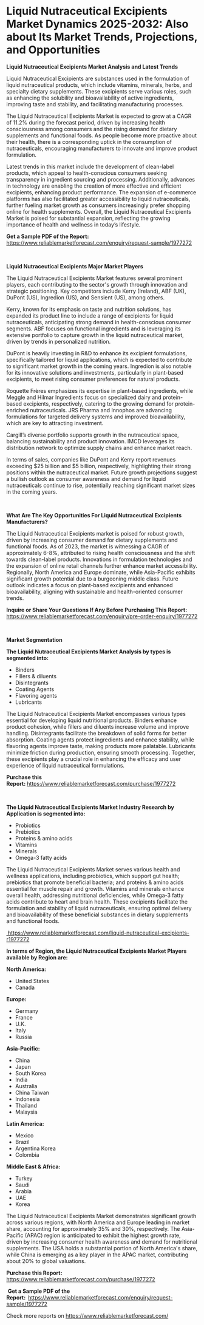 <p><h1>Liquid Nutraceutical Excipients Market Dynamics 2025-2032: Also about Its Market Trends, Projections, and Opportunities</h1></p><p><strong>Liquid Nutraceutical Excipients Market Analysis and Latest Trends</strong></p>
<p><p>Liquid Nutraceutical Excipients are substances used in the formulation of liquid nutraceutical products, which include vitamins, minerals, herbs, and specialty dietary supplements. These excipients serve various roles, such as enhancing the solubility and bioavailability of active ingredients, improving taste and stability, and facilitating manufacturing processes. </p><p>The Liquid Nutraceutical Excipients Market is expected to grow at a CAGR of 11.2% during the forecast period, driven by increasing health consciousness among consumers and the rising demand for dietary supplements and functional foods. As people become more proactive about their health, there is a corresponding uptick in the consumption of nutraceuticals, encouraging manufacturers to innovate and improve product formulation.</p><p>Latest trends in this market include the development of clean-label products, which appeal to health-conscious consumers seeking transparency in ingredient sourcing and processing. Additionally, advances in technology are enabling the creation of more effective and efficient excipients, enhancing product performance. The expansion of e-commerce platforms has also facilitated greater accessibility to liquid nutraceuticals, further fueling market growth as consumers increasingly prefer shopping online for health supplements. Overall, the Liquid Nutraceutical Excipients Market is poised for substantial expansion, reflecting the growing importance of health and wellness in today’s lifestyle.</p></p>
<p><strong>Get a Sample PDF of the Report:&nbsp;</strong> <a href="https://www.reliablemarketforecast.com/enquiry/request-sample/1977272?utm_campaign=2291&utm_medium=2&utm_source=Github&utm_content=ia&utm_term=15022025&utm_id=liquid-nutraceutical-excipients">https://www.reliablemarketforecast.com/enquiry/request-sample/1977272</a></p>
<p>&nbsp;</p>
<p><strong>Liquid Nutraceutical Excipients Major Market Players</strong></p>
<p><p>The Liquid Nutraceutical Excipients Market features several prominent players, each contributing to the sector's growth through innovation and strategic positioning. Key competitors include Kerry (Ireland), ABF (UK), DuPont (US), Ingredion (US), and Sensient (US), among others.</p><p>Kerry, known for its emphasis on taste and nutrition solutions, has expanded its product line to include a range of excipients for liquid nutraceuticals, anticipating strong demand in health-conscious consumer segments. ABF focuses on functional ingredients and is leveraging its extensive portfolio to capture growth in the liquid nutraceutical market, driven by trends in personalized nutrition.</p><p>DuPont is heavily investing in R&D to enhance its excipient formulations, specifically tailored for liquid applications, which is expected to contribute to significant market growth in the coming years. Ingredion is also notable for its innovative solutions and investments, particularly in plant-based excipients, to meet rising consumer preferences for natural products.</p><p>Roquette Frères emphasizes its expertise in plant-based ingredients, while Meggle and Hilmar Ingredients focus on specialized dairy and protein-based excipients, respectively, catering to the growing demand for protein-enriched nutraceuticals. JRS Pharma and Innophos are advancing formulations for targeted delivery systems and improved bioavailability, which are key to attracting investment.</p><p>Cargill’s diverse portfolio supports growth in the nutraceutical space, balancing sustainability and product innovation. IMCD leverages its distribution network to optimize supply chains and enhance market reach.</p><p>In terms of sales, companies like DuPont and Kerry report revenues exceeding $25 billion and $5 billion, respectively, highlighting their strong positions within the nutraceutical market. Future growth projections suggest a bullish outlook as consumer awareness and demand for liquid nutraceuticals continue to rise, potentially reaching significant market sizes in the coming years.</p></p>
<p>&nbsp;</p>
<p><strong>What Are The Key Opportunities For Liquid Nutraceutical Excipients Manufacturers?</strong></p>
<p><p>The Liquid Nutraceutical Excipients market is poised for robust growth, driven by increasing consumer demand for dietary supplements and functional foods. As of 2023, the market is witnessing a CAGR of approximately 6-8%, attributed to rising health consciousness and the shift towards clean-label products. Innovations in formulation technologies and the expansion of online retail channels further enhance market accessibility. Regionally, North America and Europe dominate, while Asia-Pacific exhibits significant growth potential due to a burgeoning middle class. Future outlook indicates a focus on plant-based excipients and enhanced bioavailability, aligning with sustainable and health-oriented consumer trends.</p></p>
<p><strong>Inquire or Share Your Questions If Any Before Purchasing This Report:</strong> <a href="https://www.reliablemarketforecast.com/enquiry/pre-order-enquiry/1977272?utm_campaign=2291&utm_medium=2&utm_source=Github&utm_content=ia&utm_term=15022025&utm_id=liquid-nutraceutical-excipients">https://www.reliablemarketforecast.com/enquiry/pre-order-enquiry/1977272</a></p>
<p>&nbsp;</p>
<p><strong>Market Segmentation</strong></p>
<p><strong>The Liquid Nutraceutical Excipients Market Analysis by types is segmented into:</strong></p>
<p><ul><li>Binders</li><li>Fillers & diluents</li><li>Disintegrants</li><li>Coating Agents</li><li>Flavoring agents</li><li>Lubricants</li></ul></p>
<p><p>The Liquid Nutraceutical Excipients Market encompasses various types essential for developing liquid nutritional products. Binders enhance product cohesion, while fillers and diluents increase volume and improve handling. Disintegrants facilitate the breakdown of solid forms for better absorption. Coating agents protect ingredients and enhance stability, while flavoring agents improve taste, making products more palatable. Lubricants minimize friction during production, ensuring smooth processing. Together, these excipients play a crucial role in enhancing the efficacy and user experience of liquid nutraceutical formulations.</p></p>
<p><strong>Purchase this Report:&nbsp;</strong><a href="https://www.reliablemarketforecast.com/purchase/1977272?utm_campaign=2291&utm_medium=2&utm_source=Github&utm_content=ia&utm_term=15022025&utm_id=liquid-nutraceutical-excipients">https://www.reliablemarketforecast.com/purchase/1977272</a></p>
<p>&nbsp;</p>
<p><strong>The Liquid Nutraceutical Excipients Market Industry Research by Application is segmented into:</strong></p>
<p><ul><li>Probiotics</li><li>Prebiotics</li><li>Proteins & amino acids</li><li>Vitamins</li><li>Minerals</li><li>Omega-3 fatty acids</li></ul></p>
<p><p>The Liquid Nutraceutical Excipients Market serves various health and wellness applications, including probiotics, which support gut health; prebiotics that promote beneficial bacteria; and proteins & amino acids essential for muscle repair and growth. Vitamins and minerals enhance overall health, addressing nutritional deficiencies, while Omega-3 fatty acids contribute to heart and brain health. These excipients facilitate the formulation and stability of liquid nutraceuticals, ensuring optimal delivery and bioavailability of these beneficial substances in dietary supplements and functional foods.</p></p>
<p><a href="https://www.reliablemarketforecast.com/liquid-nutraceutical-excipients-r1977272?utm_campaign=2291&utm_medium=2&utm_source=Github&utm_content=ia&utm_term=15022025&utm_id=liquid-nutraceutical-excipients">&nbsp;https://www.reliablemarketforecast.com/liquid-nutraceutical-excipients-r1977272</a></p>
<p><strong>In terms of Region, the Liquid Nutraceutical Excipients Market Players available by Region are:</strong></p>
<p>
    <p> <strong> North America: </strong>
        <ul>
            <li>United States</li>
            <li>Canada</li>
        </ul>
        </p> 
    <p> <strong> Europe: </strong>
        <ul>
            <li>Germany</li>
            <li>France</li>
            <li>U.K.</li>
            <li>Italy</li>
            <li>Russia</li>
        </ul>
        </p> 
    <p> <strong> Asia-Pacific: </strong>
        <ul>
            <li>China</li>
            <li>Japan</li>
            <li>South Korea</li>
            <li>India</li>
            <li>Australia</li>
            <li>China Taiwan</li>
            <li>Indonesia</li>
            <li>Thailand</li>
            <li>Malaysia</li>
        </ul>
        </p> 
    <p> <strong> Latin America: </strong>
        <ul>
            <li>Mexico</li>
            <li>Brazil</li>
            <li>Argentina Korea</li>
            <li>Colombia</li>
        </ul>
        </p> 
    <p> <strong> Middle East & Africa: </strong>
        <ul>
            <li>Turkey</li>
            <li>Saudi</li>
            <li>Arabia</li>
            <li>UAE</li>
            <li>Korea</li>
        </ul>
    </p>
    </p>
<p><p>The Liquid Nutraceutical Excipients Market demonstrates significant growth across various regions, with North America and Europe leading in market share, accounting for approximately 35% and 30%, respectively. The Asia-Pacific (APAC) region is anticipated to exhibit the highest growth rate, driven by increasing consumer health awareness and demand for nutritional supplements. The USA holds a substantial portion of North America's share, while China is emerging as a key player in the APAC market, contributing about 20% to global valuations.</p></p>
<p><strong>Purchase this Report: </strong><a href="https://www.reliablemarketforecast.com/purchase/1977272?utm_campaign=2291&utm_medium=2&utm_source=Github&utm_content=ia&utm_term=15022025&utm_id=liquid-nutraceutical-excipients">https://www.reliablemarketforecast.com/purchase/1977272</a></p>
<p>&nbsp;<strong>Get a Sample PDF of the Report:&nbsp;&nbsp;</strong><a href="https://www.reliablemarketforecast.com/enquiry/request-sample/1977272?utm_campaign=2291&utm_medium=2&utm_source=Github&utm_content=ia&utm_term=15022025&utm_id=liquid-nutraceutical-excipients">https://www.reliablemarketforecast.com/enquiry/request-sample/1977272</a></p>
<p><strong></strong></p>
<p>Check more reports on <a href="https://www.reliablemarketforecast.com/?utm_campaign=2291&utm_medium=2&utm_source=Github&utm_content=ia&utm_term=15022025&utm_id=liquid-nutraceutical-excipients">https://www.reliablemarketforecast.com/</a></p>